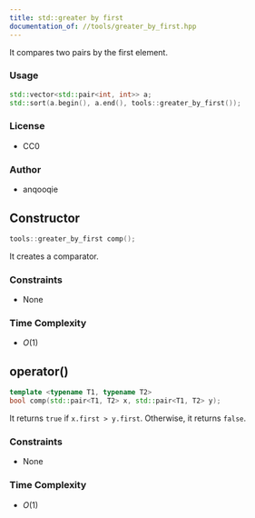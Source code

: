 ```yaml
---
title: std::greater by first
documentation_of: //tools/greater_by_first.hpp
---
```


It compares two pairs by the first element.

### Usage
```cpp
std::vector<std::pair<int, int>> a;
std::sort(a.begin(), a.end(), tools::greater_by_first());
```

### License
- CC0

### Author
- anqooqie

## Constructor
```cpp
tools::greater_by_first comp();
```

It creates a comparator.

### Constraints
- None

### Time Complexity
- $O(1)$

## operator()
```cpp
template <typename T1, typename T2>
bool comp(std::pair<T1, T2> x, std::pair<T1, T2> y);
```

It returns `true` if `x.first > y.first`.
Otherwise, it returns `false`.

### Constraints
- None

### Time Complexity
- $O(1)$
